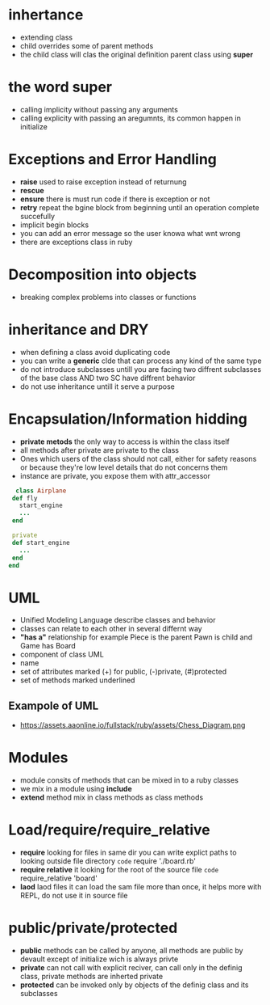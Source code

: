 # inhertance 
 * extending class 
 * child overrides some of parent methods
 * the child class will clas the original definition parent class using **super** 
# the word super 
 * calling implicity without passing any arguments 
 * calling explicity with passing an aregumnts, its common happen in initialize 

# Exceptions and Error Handling 
 * **raise** used to raise exception instead of returnung 
 * **rescue**  
 * **ensure** there is must run code if there is exception or not
 * **retry** repeat the bgine block from beginning until an operation complete succefully 
 * implicit begin blocks 
 * you can add an error message so the user knowa what wnt wrong 
 * there are exceptions class in ruby 

# Decomposition into objects
 * breaking complex problems into classes or functions 

# inheritance and DRY 
 * when defining a class avoid duplicating code 
 * you can write a **generic** clde that can process any kind of the same type 
 * do not introduce subclasses untill you are facing two diffrent subclasses of the base class AND two SC have diffrent behavior 
 * do not use inheritance untill it serve a purpose


# Encapsulation/Information hidding 
 * **private metods** the only way to access is within the class itself
 * all methods after private are private to the class 
 * Ones which users of the class should not call, either for safety reasons or because they're low level details that do not concerns them
 * instance are private, you expose them with attr_accessor 


 ```ruby 
   class Airplane
  def fly
    start_engine
    ...
  end

  private
  def start_engine
    ...
  end
end
 ```


# UML 
 * Unified Modeling Language describe classes and behavior 
 * classes can relate to each other in several differnt way 
 * **"has a"** relationship for example Piece is the parent Pawn is child and Game has Board
 * component of class UML 
  * name 
  * set of attributes marked (+) for public, (-)private, (#)protected  
  * set of methods marked underlined

## Exampole of UML 
  * https://assets.aaonline.io/fullstack/ruby/assets/Chess_Diagram.png 


# Modules 
 * module consits of methods that can be mixed in to a ruby classes
 * we mix in a module using **include** 
 * **extend** method mix in class methods as class methods 

# Load/require/require_relative
 * **require** looking for files in same dir you can write explict paths to looking outside file directory  `code` require './board.rb'
 * **require relative** it looking for the root of the source file `code` require_relative 'board'
 * **laod** laod files it can load the sam file more than once, it helps more with REPL, do not use it in source file  


# public/private/protected
 * **public** methods can be called by anyone, all methods are public by devault except of initialize wich is always privte 
 * **private** can not call with explicit reciver, can call only in the definig class, private methods are inherted private 
 * **protected** can be invoked only by objects of the definig class and its subclasses 
 